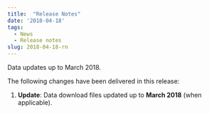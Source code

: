 ```yaml
---
title:  "Release Notes"
date: '2018-04-18'
tags:
  - News
  - Release notes
slug: 2018-04-18-rn
---
```


Data updates up to March 2018.

The following changes have been delivered in this release:

1. **Update**: Data download files updated up to **March 2018** (when applicable).
